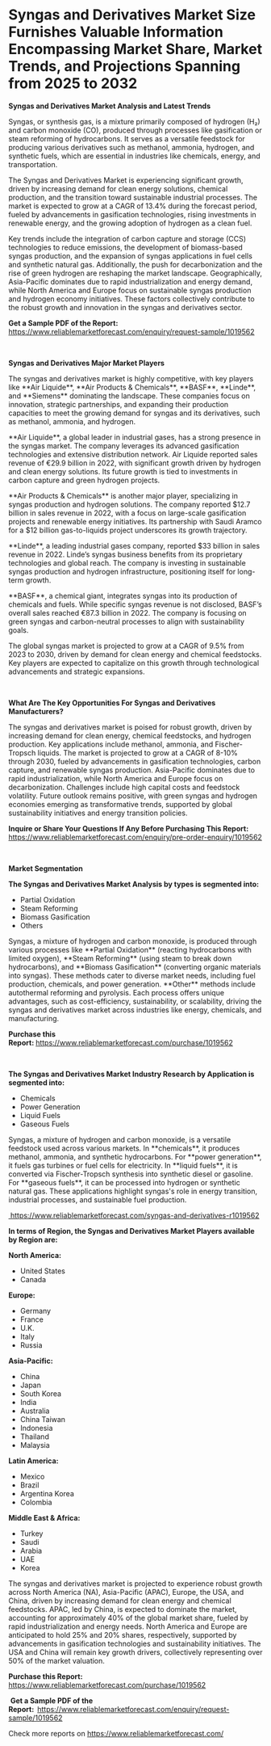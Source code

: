 <p><h1>Syngas and Derivatives Market Size Furnishes Valuable Information Encompassing Market Share, Market Trends, and Projections Spanning from 2025 to 2032</h1></p><p><strong>Syngas and Derivatives Market Analysis and Latest Trends</strong></p>
<p><p>Syngas, or synthesis gas, is a mixture primarily composed of hydrogen (H₂) and carbon monoxide (CO), produced through processes like gasification or steam reforming of hydrocarbons. It serves as a versatile feedstock for producing various derivatives such as methanol, ammonia, hydrogen, and synthetic fuels, which are essential in industries like chemicals, energy, and transportation.</p><p>The Syngas and Derivatives Market is experiencing significant growth, driven by increasing demand for clean energy solutions, chemical production, and the transition toward sustainable industrial processes. The market is expected to grow at a CAGR of 13.4% during the forecast period, fueled by advancements in gasification technologies, rising investments in renewable energy, and the growing adoption of hydrogen as a clean fuel.</p><p>Key trends include the integration of carbon capture and storage (CCS) technologies to reduce emissions, the development of biomass-based syngas production, and the expansion of syngas applications in fuel cells and synthetic natural gas. Additionally, the push for decarbonization and the rise of green hydrogen are reshaping the market landscape. Geographically, Asia-Pacific dominates due to rapid industrialization and energy demand, while North America and Europe focus on sustainable syngas production and hydrogen economy initiatives. These factors collectively contribute to the robust growth and innovation in the syngas and derivatives sector.</p></p>
<p><strong>Get a Sample PDF of the Report:&nbsp;</strong> <a href="https://www.reliablemarketforecast.com/enquiry/request-sample/1019562?utm_campaign=2101&utm_medium=2&utm_source=Github&utm_content=ia&utm_term=26012025&utm_id=syngas-and-derivatives">https://www.reliablemarketforecast.com/enquiry/request-sample/1019562</a></p>
<p>&nbsp;</p>
<p><strong>Syngas and Derivatives Major Market Players</strong></p>
<p><p>The syngas and derivatives market is highly competitive, with key players like **Air Liquide**, **Air Products & Chemicals**, **BASF**, **Linde**, and **Siemens** dominating the landscape. These companies focus on innovation, strategic partnerships, and expanding their production capacities to meet the growing demand for syngas and its derivatives, such as methanol, ammonia, and hydrogen.</p><p>**Air Liquide**, a global leader in industrial gases, has a strong presence in the syngas market. The company leverages its advanced gasification technologies and extensive distribution network. Air Liquide reported sales revenue of €29.9 billion in 2022, with significant growth driven by hydrogen and clean energy solutions. Its future growth is tied to investments in carbon capture and green hydrogen projects.</p><p>**Air Products & Chemicals** is another major player, specializing in syngas production and hydrogen solutions. The company reported $12.7 billion in sales revenue in 2022, with a focus on large-scale gasification projects and renewable energy initiatives. Its partnership with Saudi Aramco for a $12 billion gas-to-liquids project underscores its growth trajectory.</p><p>**Linde**, a leading industrial gases company, reported $33 billion in sales revenue in 2022. Linde’s syngas business benefits from its proprietary technologies and global reach. The company is investing in sustainable syngas production and hydrogen infrastructure, positioning itself for long-term growth.</p><p>**BASF**, a chemical giant, integrates syngas into its production of chemicals and fuels. While specific syngas revenue is not disclosed, BASF’s overall sales reached €87.3 billion in 2022. The company is focusing on green syngas and carbon-neutral processes to align with sustainability goals.</p><p>The global syngas market is projected to grow at a CAGR of 9.5% from 2023 to 2030, driven by demand for clean energy and chemical feedstocks. Key players are expected to capitalize on this growth through technological advancements and strategic expansions.</p></p>
<p>&nbsp;</p>
<p><strong>What Are The Key Opportunities For Syngas and Derivatives Manufacturers?</strong></p>
<p><p>The syngas and derivatives market is poised for robust growth, driven by increasing demand for clean energy, chemical feedstocks, and hydrogen production. Key applications include methanol, ammonia, and Fischer-Tropsch liquids. The market is projected to grow at a CAGR of 8-10% through 2030, fueled by advancements in gasification technologies, carbon capture, and renewable syngas production. Asia-Pacific dominates due to rapid industrialization, while North America and Europe focus on decarbonization. Challenges include high capital costs and feedstock volatility. Future outlook remains positive, with green syngas and hydrogen economies emerging as transformative trends, supported by global sustainability initiatives and energy transition policies.</p></p>
<p><strong>Inquire or Share Your Questions If Any Before Purchasing This Report:</strong> <a href="https://www.reliablemarketforecast.com/enquiry/pre-order-enquiry/1019562?utm_campaign=2101&utm_medium=2&utm_source=Github&utm_content=ia&utm_term=26012025&utm_id=syngas-and-derivatives">https://www.reliablemarketforecast.com/enquiry/pre-order-enquiry/1019562</a></p>
<p>&nbsp;</p>
<p><strong>Market Segmentation</strong></p>
<p><strong>The Syngas and Derivatives Market Analysis by types is segmented into:</strong></p>
<p><ul><li>Partial Oxidation</li><li>Steam Reforming</li><li>Biomass Gasification</li><li>Others</li></ul></p>
<p><p>Syngas, a mixture of hydrogen and carbon monoxide, is produced through various processes like **Partial Oxidation** (reacting hydrocarbons with limited oxygen), **Steam Reforming** (using steam to break down hydrocarbons), and **Biomass Gasification** (converting organic materials into syngas). These methods cater to diverse market needs, including fuel production, chemicals, and power generation. **Other** methods include autothermal reforming and pyrolysis. Each process offers unique advantages, such as cost-efficiency, sustainability, or scalability, driving the syngas and derivatives market across industries like energy, chemicals, and manufacturing.</p></p>
<p><strong>Purchase this Report:&nbsp;</strong><a href="https://www.reliablemarketforecast.com/purchase/1019562?utm_campaign=2101&utm_medium=2&utm_source=Github&utm_content=ia&utm_term=26012025&utm_id=syngas-and-derivatives">https://www.reliablemarketforecast.com/purchase/1019562</a></p>
<p>&nbsp;</p>
<p><strong>The Syngas and Derivatives Market Industry Research by Application is segmented into:</strong></p>
<p><ul><li>Chemicals</li><li>Power Generation</li><li>Liquid Fuels</li><li>Gaseous Fuels</li></ul></p>
<p><p>Syngas, a mixture of hydrogen and carbon monoxide, is a versatile feedstock used across various markets. In **chemicals**, it produces methanol, ammonia, and synthetic hydrocarbons. For **power generation**, it fuels gas turbines or fuel cells for electricity. In **liquid fuels**, it is converted via Fischer-Tropsch synthesis into synthetic diesel or gasoline. For **gaseous fuels**, it can be processed into hydrogen or synthetic natural gas. These applications highlight syngas's role in energy transition, industrial processes, and sustainable fuel production.</p></p>
<p><a href="https://www.reliablemarketforecast.com/syngas-and-derivatives-r1019562?utm_campaign=2101&utm_medium=2&utm_source=Github&utm_content=ia&utm_term=26012025&utm_id=syngas-and-derivatives">&nbsp;https://www.reliablemarketforecast.com/syngas-and-derivatives-r1019562</a></p>
<p><strong>In terms of Region, the Syngas and Derivatives Market Players available by Region are:</strong></p>
<p>
    <p> <strong> North America: </strong>
        <ul>
            <li>United States</li>
            <li>Canada</li>
        </ul>
        </p> 
    <p> <strong> Europe: </strong>
        <ul>
            <li>Germany</li>
            <li>France</li>
            <li>U.K.</li>
            <li>Italy</li>
            <li>Russia</li>
        </ul>
        </p> 
    <p> <strong> Asia-Pacific: </strong>
        <ul>
            <li>China</li>
            <li>Japan</li>
            <li>South Korea</li>
            <li>India</li>
            <li>Australia</li>
            <li>China Taiwan</li>
            <li>Indonesia</li>
            <li>Thailand</li>
            <li>Malaysia</li>
        </ul>
        </p> 
    <p> <strong> Latin America: </strong>
        <ul>
            <li>Mexico</li>
            <li>Brazil</li>
            <li>Argentina Korea</li>
            <li>Colombia</li>
        </ul>
        </p> 
    <p> <strong> Middle East & Africa: </strong>
        <ul>
            <li>Turkey</li>
            <li>Saudi</li>
            <li>Arabia</li>
            <li>UAE</li>
            <li>Korea</li>
        </ul>
    </p>
    </p>
<p><p>The syngas and derivatives market is projected to experience robust growth across North America (NA), Asia-Pacific (APAC), Europe, the USA, and China, driven by increasing demand for clean energy and chemical feedstocks. APAC, led by China, is expected to dominate the market, accounting for approximately 40% of the global market share, fueled by rapid industrialization and energy needs. North America and Europe are anticipated to hold 25% and 20% shares, respectively, supported by advancements in gasification technologies and sustainability initiatives. The USA and China will remain key growth drivers, collectively representing over 50% of the market valuation.</p></p>
<p><strong>Purchase this Report: </strong><a href="https://www.reliablemarketforecast.com/purchase/1019562?utm_campaign=2101&utm_medium=2&utm_source=Github&utm_content=ia&utm_term=26012025&utm_id=syngas-and-derivatives">https://www.reliablemarketforecast.com/purchase/1019562</a></p>
<p>&nbsp;<strong>Get a Sample PDF of the Report:&nbsp;&nbsp;</strong><a href="https://www.reliablemarketforecast.com/enquiry/request-sample/1019562?utm_campaign=2101&utm_medium=2&utm_source=Github&utm_content=ia&utm_term=26012025&utm_id=syngas-and-derivatives">https://www.reliablemarketforecast.com/enquiry/request-sample/1019562</a></p>
<p><strong></strong></p>
<p>Check more reports on <a href="https://www.reliablemarketforecast.com/?utm_campaign=2101&utm_medium=2&utm_source=Github&utm_content=ia&utm_term=26012025&utm_id=syngas-and-derivatives">https://www.reliablemarketforecast.com/</a></p>